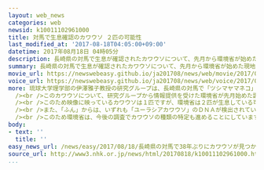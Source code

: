 ```yaml
---
layout: web_news
categories: web
newsid: k10011102961000
title: 対馬で生息確認のカワウソ ２匹の可能性
last_modified_at: '2017-08-18T04:05:00+09:00'
datetime: 2017年08月18日 04時05分
description: 長崎県の対馬で生息が確認されたカワウソについて、先月から環境省が始めた現地調査の結果、２匹が生息している可能性のあることがわかりました。環境省は、今月下旬からさらに詳しい調査を行い、生息の実態の解明とカワウソの種類の特定を進めることにしています。
summary: 長崎県の対馬で生息が確認されたカワウソについて、先月から環境省が始めた現地調査の結果、２匹が生息している可能性のあることがわかりました。環境省は、今月下旬からさらに詳しい調査を行い、生息の実態の解明とカワウソの種類の特定を進めることにしています。
movie_url: https://newswebeasy.github.io/ja201708/news/web/movie/2017/08/18/k10011102961000.mp4
voice_url: https://newswebeasy.github.io/ja201708/news/web/voice/2017/08/18/k10011102961000.mp3
more: 琉球大学理学部の伊澤雅子教授の研究グループは、長崎県の対馬で「ツシマヤマネコ」の調査のために設置していた自動撮影のカメラに、ことし２月カワウソが映っているのを確認したことを１７日に明らかにしました。国内で生きたカワウソの姿が確認されたのは、昭和５４年以来３８年ぶりです。<br
  /><br />このカワウソについて、研究グループから情報提供を受けた環境省が先月始めた調査で採取した「ふん」を分析した結果、検出されたＤＮＡの違いから、２匹のカワウソのものである可能性があることがわかりました。<br
  /><br />このため映像に映っているカワウソは１匹ですが、環境省は２匹が生息している可能性があるとして、今月下旬から人数を増やしてさらに詳しい調査を行い、カワウソの巣を探すなど生息の実態の解明を進めることにしています。<br
  /><br />また、「ふん」からは、いずれも「ユーラシアカワウソ」のＤＮＡが検出されていて、研究グループは「ユーラシアカワウソ」がおよそ５０キロ離れた韓国から海を渡って住み着いた可能性がある一方、「ユーラシアカワウソ」と同じグループに属する遺伝的に極めて近い種類で５年前に「絶滅種」に指定された「ニホンカワウソ」の生き残りの可能性もあると指摘しています。<br
  /><br />このため環境省は、今後の調査でカワウソの種類の特定も進めることにしています。
body:
- text: ''
  title: ''
easy_news_url: /news/easy/2017/08/18/長崎県の対馬で38年ぶりにカワウソが見つかる/
source_url: http://www3.nhk.or.jp/news/html/20170818/k10011102961000.html
...
```

